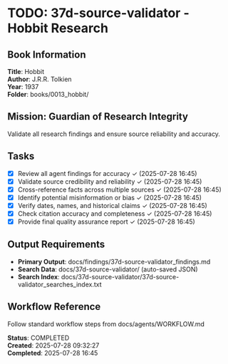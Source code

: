 # TODO: 37d-source-validator - Hobbit Research

## Book Information
**Title**: Hobbit  
**Author**: J.R.R. Tolkien  
**Year**: 1937  
**Folder**: books/0013_hobbit/

## Mission: Guardian of Research Integrity
Validate all research findings and ensure source reliability and accuracy.

## Tasks
- [x] Review all agent findings for accuracy ✓ (2025-07-28 16:45)
- [x] Validate source credibility and reliability ✓ (2025-07-28 16:45)
- [x] Cross-reference facts across multiple sources ✓ (2025-07-28 16:45)
- [x] Identify potential misinformation or bias ✓ (2025-07-28 16:45)
- [x] Verify dates, names, and historical claims ✓ (2025-07-28 16:45)
- [x] Check citation accuracy and completeness ✓ (2025-07-28 16:45)
- [x] Provide final quality assurance report ✓ (2025-07-28 16:45)

## Output Requirements
- **Primary Output**: docs/findings/37d-source-validator_findings.md
- **Search Data**: docs/37d-source-validator/ (auto-saved JSON)
- **Search Index**: docs/37d-source-validator/37d-source-validator_searches_index.txt

## Workflow Reference
Follow standard workflow steps from docs/agents/WORKFLOW.md

**Status**: COMPLETED  
**Created**: 2025-07-28 09:32:27  
**Completed**: 2025-07-28 16:45